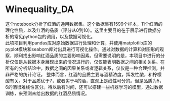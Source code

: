 # Winequality_DA
这个notebook分析了红酒的通用数据集。这个数据集有1599个样本，11个红酒的理化性质，以及红酒的品质（评分从0到10）。这里主要目的在于展示进行数据分析的常见python包的调用，以及数据可视化。  
此项项目利用pandas库对原始数据进行处理和计算，并使用matplotlib库的pyplot模块和seaborn库对出具进行可视化操作。通过对数据的计算和对图形的观察，顺利找出影响红酒品质的主要影响因素。但需要说明的是，本项目中进行的分析仅仅是从数据本身展现出来的情况进行的，仅仅能表明数据之间的相关关系。在所有的分析结论中，数据之间的因果关系或者逻辑关系，仅仅是一种合理推测，并非严格的统计论证。 整体而言，红酒的品质主要与酒精浓度，挥发性酸，和柠檬酸有关。对于品质优于7，或者劣于4的酒，直观上是线性可分的。但是品质为5，6的酒很难线性区分。待以后有时间，还可以搭建一些机器学习的模型，通过数据训练，来预测未给出数据的红酒品质情况。
